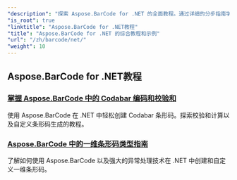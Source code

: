 ```yaml
---
"description": "探索 Aspose.BarCode for .NET 的全面教程。通过详细的分步指南学习如何生成、自定义和管理条形码。"
"is_root": true
"linktitle": "Aspose.BarCode for .NET教程"
"title": "Aspose.BarCode for .NET 的综合教程和示例"
"url": "/zh/barcode/net/"
"weight": 10
---
```


## Aspose.BarCode for .NET教程
### [掌握 Aspose.BarCode 中的 Codabar 编码和校验和](./mastering-codabar-encoding-and-checksum/)
使用 Aspose.BarCode 在 .NET 中轻松创建 Codabar 条形码。探索校验和计算以及自定义条形码生成的教程。
### [Aspose.BarCode 中的一维条形码类型指南](./guide-one-dimensional-barcode-types/)
了解如何使用 Aspose.BarCode 以及强大的异常处理技术在 .NET 中创建和自定义一维条形码。